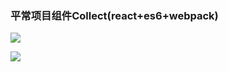 ### 平常项目组件Collect(react+es6+webpack)

![](https://i.imgur.com/pW5uZHU.jpg)

![](https://i.imgur.com/PuO6Jfr.png)
